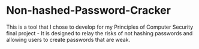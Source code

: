 # Non-hashed-Password-Cracker
This is a tool that I chose to develop for my Principles of Computer Security final project - It is designed to relay the risks of not hashing passwords and allowing users to create passwords that are weak.

